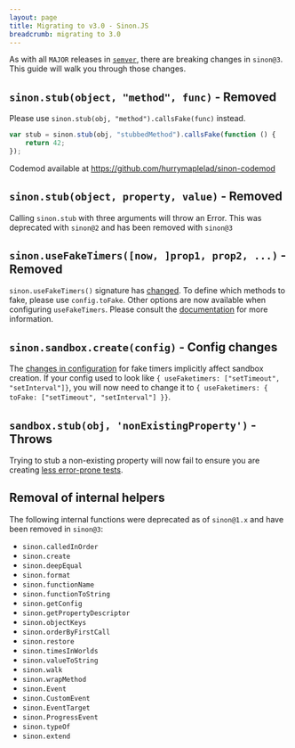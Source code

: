 ```yaml
---
layout: page
title: Migrating to v3.0 - Sinon.JS
breadcrumb: migrating to 3.0
---
```


As with all `MAJOR` releases in [`semver`](http://semver.org/), there are breaking changes in `sinon@3`.
This guide will walk you through those changes.

## `sinon.stub(object, "method", func)` - Removed
Please use `sinon.stub(obj, "method").callsFake(func)` instead.

```js
var stub = sinon.stub(obj, "stubbedMethod").callsFake(function () {
    return 42;
});
```

Codemod available at https://github.com/hurrymaplelad/sinon-codemod

## `sinon.stub(object, property, value)` - Removed
Calling `sinon.stub` with three arguments will throw an Error. This was deprecated with `sinon@2` and has been removed with `sinon@3`

## `sinon.useFakeTimers([now, ]prop1, prop2, ...)` - Removed
`sinon.useFakeTimers()` signature has [changed](../fake-timers). To define which methods to fake, please use `config.toFake`. Other options are now available when configuring `useFakeTimers`. Please consult the [documentation](../fake-timers) for more information.

## `sinon.sandbox.create(config)` - Config changes
The [changes in configuration](../fake-timers) for fake timers implicitly affect sandbox creation. If your config used to look like `{ useFaketimers: ["setTimeout", "setInterval"]}`, you
will now need to change it to `{ useFaketimers: { toFake: ["setTimeout", "setInterval"] }}`.

## `sandbox.stub(obj, 'nonExistingProperty')` - Throws
Trying to stub a non-existing property will now fail to ensure you are creating
[less error-prone tests](https://github.com/sinonjs/sinon/issues/1537#issuecomment-323948482).

## Removal of internal helpers
The following internal functions were deprecated as of `sinon@1.x` and have been removed in `sinon@3`:

* `sinon.calledInOrder`
* `sinon.create`
* `sinon.deepEqual`
* `sinon.format`
* `sinon.functionName`
* `sinon.functionToString`
* `sinon.getConfig`
* `sinon.getPropertyDescriptor`
* `sinon.objectKeys`
* `sinon.orderByFirstCall`
* `sinon.restore`
* `sinon.timesInWorlds`
* `sinon.valueToString`
* `sinon.walk`
* `sinon.wrapMethod`
* `sinon.Event`
* `sinon.CustomEvent`
* `sinon.EventTarget`
* `sinon.ProgressEvent`
* `sinon.typeOf`
* `sinon.extend`
